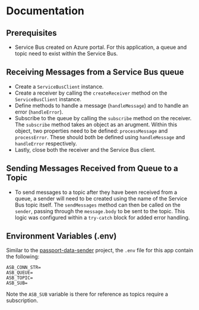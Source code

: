 # Documentation
## Prerequisites
- Service Bus created on Azure portal. For this application, a queue and topic need to exist within the Service Bus.
## Receiving Messages from a Service Bus queue
- Create a `ServiceBusClient` instance.
- Create a receiver by calling the `createReceiver` method on the `ServiceBusClient` instance.
- Define methods to handle a message (`handleMessage`) and to handle an error (`handleError`).
- Subscribe to the queue by calling the `subscribe` method on the receiver. The `subscribe` method takes an object as an arugment. Within this object, two properties need to be defined: `processMessage` and `processError`. These should both be defined using `handleMessage` and `handleError` respectively.
- Lastly, close both the receiver and the Service Bus client.
## Sending Messages Received from Queue to a Topic
- To send messages to a topic after they have been received from a queue, a sender will need to be created using the name of the Service Bus topic itself. The `sendMessages` method can then be called on the `sender`, passing through the `message.body` to be sent to the topic. This logic was configured within a `try-catch` block for added error handling.
## Environment Variables (.env)
Similar to the [passport-data-sender](https://github.com/rtasalem/passport-data-sender) project, the `.env` file for this app contain the following:
```
ASB_CONN_STR=
ASB_QUEUE=
ASB_TOPIC=
ASB_SUB=
```
Note the `ASB_SUB` variable is there for reference as topics require a subscription.